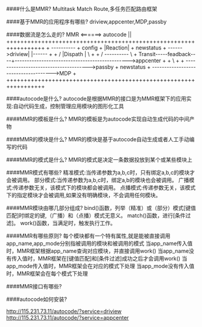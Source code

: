 ####什么是MMR?
	Multitask Match Route,多任务匹配路由框架

####基于MMR的应用程序有哪些?
	driview,appcenter,MDP,passby

####数据流是怎么走的?
							MMR <======> autocode
							||
			+++++++++++++++++++++++++++++++++++++++++++++++++++++++++++++++++
			+			----------				+
	    config	+			|Reaction|				+
	    newstatus	+	  ------>driview|	 |------			+
			+	 /		|Dispath |	\			+
			+	/		----------	 \			+
Transit-----feadback----+----------------------------------------------->appcenter	+
			+	\							+
			+	 \-------------------------------------->passby		+
	    newstatus	+	  \------------------------------------->MDP		+
			+++++++++++++++++++++++++++++++++++++++++++++++++++++++++++++++++

####autocode是什么?
	autocode是根据MMR的接口是为MMR框架下的应用实现:自动代码生成，控制管理应用模块的图形化工具

####MMR的模板是什么?
	MMR的模板是为autocode实现自动生成代码的中间产物

####MMR的模块是什么?
	MMR的模块是基于autocode自动生成或者人工手动编写的代码

####MMR的模式是什么?
	MMR的模式是决定一条数据投放到某个或某些模块上

####MMR模式有哪些?
	精准模式:当传递参数为a,b,c时，只有绑定a,b,c的模块才会被调用。
	部分模式:当传递参数为a,b,c时，绑定a,b的模块也会被调用。
	广播模式:传递参数无关，该模式下的模块都会被调用。
	点播模式:传递参数无关，该模式下的指定模块才会被调用,如果没有明确模块，不会调用任何模块。

####MMR模块由哪几部分组成?
	bind()函数，列举（精准）或（部分）模式[键值匹配]时绑定的键,（广播）和（点播）模式无意义。
	match()函数，进行[条件过滤]。
	work()函数，当满足时，触发执行工作。

####MMR有哪些原则?
	每个模块都有一个特有属性,就是能被直接调用
	app_name,app_mode分别指被调用的模块和被调用的模式
	当app_name传入值时，MMR框架根据app_name查询对应模块，并直接调用work()
	当app_name没有传入值时，MMR框架在[键值匹配]和[条件过滤]成功之后才会调用work()
	当app_mode传入值时，MMR框架会在对应的模式下处理
	当app_mode没有传入值时，MMR框架会在每个模式下处理

	
####MMR接口有哪些?

####autocode如何安装?


http://115.231.73.11/autocode/?service=driview
http://115.231.73.11/autocode/?service=appcenter
